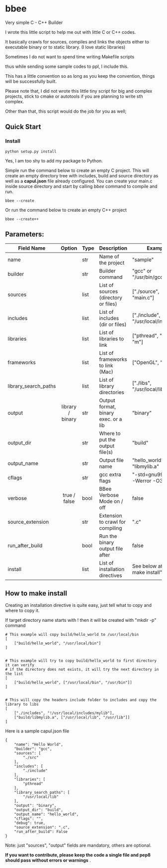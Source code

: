 # bbee
Very simple C - C++ Builder

I wrote this little script to help me out with little C or C++ codes.

It basically crawls for sources, compiles and links the objects either to executable binary or to static library. (I love static libraries)

Sometimes I do not want to spend time writing Makefile scripts

thus while sending some sample codes to ppl, I include this.

This has a little convention so as long as you keep the convention, things will be successfully built.

Please note that, I did not wrote this little tiny script for big and complex projects, stick to cmake or autotools if you are planning to write sth complex.

Other than that, this script would do the job for you as well;

## Quick Start

### Install

    python setup.py install

Yes, I am too shy to add my package to Python.

Simple run the command below to create an empty C project. This will create an empty directory tree with includes, build and source directory as well as a **capul.json** file already configured. You can create your main.c inside source directory and start by calling *bbee* command to compile and run.

    bbee --create

Or run the command below to create an empty C++ project

    bbee --create++
    



## Parameters:

| Field Name           | Option           | Type | Description                          | Example                              |
| -------------------- | :--------------: | ---- | ------------------------------------ | ------------------------------------ |
| name                 |                  | str  | Name of the project                  | "sample"                             |
| builder              |                  | str  | Builder command                      | "gcc" or "/usr/bin/gcc-7"            |
| sources              |                  | list | List of sources (directory or files) | ["./source", "main.c"]               |
| includes             |                  | list | List of includes (dir or files)      | ["./include", "/usr/local/includes"] |
| libraries            |                  | list | List of libraries to link            | ["pthread", "GL", "m"]               |
| frameworks           |                  | list | List of frameworks to link (Mac)     | ["OpenGL", "GLUT"]                   |
| library_search_paths |                  | list | List of library directories          | ["./libs", "/usr/local/lib"]         |
| output               | library / binary | str  | Output format, binary exec. or a lib | "binary"                             |
| output_dir           |                  | str  | Where to put the output file(s)      | "build"                              |
| output_name          |                  | str  | Output file name                     | "hello_world" or "libmylib.a"        |
| cflags               |                  | str  | gcc extra flags                      | "-std=gnu99 -Wall -Werror -O3 -g"    | 
| verbose              | true / false     | bool | BBee Verbose Mode on / off           | false                                |
| source_extension     |                  | str  | Extension to crawl for compiling     | ".c"                                 |
| run_after_build      |                  | bool | Run the binary output file after     | false                                |
| install              |                  | list | List of installation directives      | See below at "how to make install"   |


## How to make install

Creating an installation directive is quite easy, just tell what to copy and where to copy it.

If target directory name starts with ! then it will be created with "mkdir -p" command

    # This example will copy build/hello_world to /usr/local/bin
    [
        ["build/hello_world", "/usr/local/bin"]
    ]


    # This example will try to copy build/hello_world to first directory it can verify
    # if the directory does not exists, it will try the next directory in the list
    [
        ["build/hello_world", ["/usr/local/bin", "/usr/bin"]]
    ]


    # This will copy the headers include folder to includes and copy the library to libs
    [
        ["./includes", "!/usr/local/includes/mylib"],
        ["build/libmylib.a", ["/usr/local/lib", "/usr/lib"]]
    ]


Here is a sample capul.json file

    {
        "name": "Hello World",
        "builder": "gcc",
        "sources": [
            "./src"
        ],
        "includes": [
            "./include"
        ],
        "libraries": [
            "pthread"
        ],
        "library_search_paths": [
            "/usr/local/lib"
        ],
        "output": "binary",
        "output_dir": "build",
        "output_name": "hello_world",
        "cflags": "",
        "debug": true,
        "source_extension": ".c",
        "run_after_build": False
    }

Note: just "sources", "output" fields are mandatory, others are optional.

**If you want to contribute, please keep the code a single file and pep8 should pass without errors or warnings**
.
